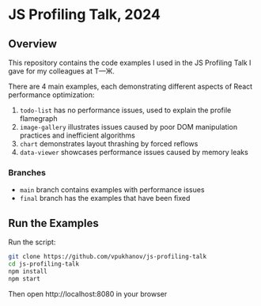 # JS Profiling Talk, 2024

## Overview

This repository contains the code examples I used in the JS Profiling Talk I gave for my colleagues at Т—Ж.

There are 4 main examples, each demonstrating different aspects of React performance optimization:

1. `todo-list` has no performance issues, used to explain the profile flamegraph
2. `image-gallery` illustrates issues caused by poor DOM manipulation practices and inefficient algorithms
3. `chart` demonstrates layout thrashing by forced reflows
4. `data-viewer` showcases performance issues caused by memory leaks

### Branches

- `main` branch contains examples with performance issues
- `final` branch has the examples that have been fixed

## Run the Examples

Run the script:

```sh
git clone https://github.com/vpukhanov/js-profiling-talk
cd js-profiling-talk
npm install
npm start
```

Then open http://localhost:8080 in your browser
